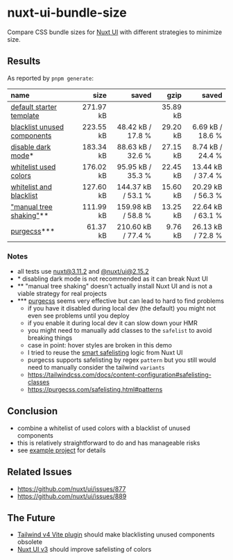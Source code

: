 # nuxt-ui-bundle-size

Compare CSS bundle sizes for [Nuxt UI](https://ui.nuxt.com) with different strategies to minimize size.

## Results

As reported by `pnpm generate`:

| name                                                                |      size |              saved |     gzip |             saved |
| :------------------------------------------------------------------ | --------: | -----------------: | -------: | ----------------: |
| [default starter template](2/starter)                               | 271.97 kB |                    | 35.89 kB |                   |
| [blacklist unused components](2/blacklist-components/)              | 223.55 kB |  48.42 kB / 17.8 % | 29.20 kB |  6.69 kB / 18.6 % |
| [disable dark mode](2/no-darkmode/)\*                               | 183.34 kB |  88.63 kB / 32.6 % | 27.15 kB |  8.74 kB / 24.4 % |
| [whitelist used colors](2/whitelist-colors/)                        | 176.02 kB |  95.95 kB / 35.3 % | 22.45 kB | 13.44 kB / 37.4 % |
| [whitelist and blacklist](2/whitelist-colors-blacklist-components/) | 127.60 kB | 144.37 kB / 53.1 % | 15.60 kB | 20.29 kB / 56.3 % |
| ["manual tree shaking"](0/starter/)\*\*                             | 111.99 kB | 159.98 kB / 58.8 % | 13.25 kB | 22.64 kB / 63.1 % |
| [purgecss](2/purgecss/)\*\*\*                                       |  61.37 kB | 210.60 kB / 77.4 % |  9.76 kB | 26.13 kB / 72.8 % |

### Notes

- all tests use [nuxt@3.11.2](https://www.npmjs.com/package/nuxt/v/3.11.2) and [@nuxt/ui@2.15.2](https://www.npmjs.com/package/@nuxt/ui/v/2.15.2)
- \* disabling dark mode is not recommended as it can break Nuxt UI
- \*\* "manual tree shaking" doesn't actually install Nuxt UI and is not a viable strategy for real projects
- \*\*\* [purgecss](https://github.com/FullHuman/purgecss) seems very effective but can lead to hard to find problems
  - if you have it disabled during local dev (the default) you might not even see problems until you deploy
  - if you enable it during local dev it can slow down your HMR
  - you might need to manually add classes to the `safelist` to avoid breaking things
  - case in point: hover styles are broken in this demo
  - I tried to reuse the [smart safelisting](https://ui.nuxt.com/getting-started/theming#smart-safelisting) logic from Nuxt UI
  - purgecss supports safelisting by regex `pattern` but you still would need to manually consider the tailwind `variants`
  - https://tailwindcss.com/docs/content-configuration#safelisting-classes
  - https://purgecss.com/safelisting.html#patterns

## Conclusion

- combine a whitelist of used colors with a blacklist of unused components
- this is relatively straightforward to do and has manageable risks
- see [example project](2/whitelist-colors-blacklist-components/) for details

## Related Issues

- https://github.com/nuxt/ui/issues/877
- https://github.com/nuxt/ui/issues/889

## The Future

- [Tailwind v4 Vite plugin](https://tailwindcss.com/blog/tailwindcss-v4-alpha#zero-configuration-content-detection) should make blacklisting unused components obsolete
- [Nuxt UI v3](https://github.com/nuxt/ui/issues/1289) should improve safelisting of colors
